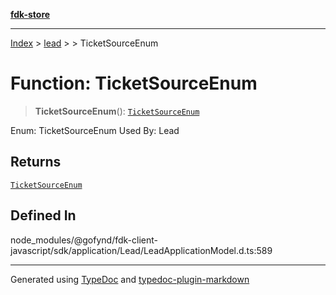 [**fdk-store**](../../../README.md)
***

[Index](../../../API.md) > [lead](../../README.md) > [<internal>](../README.md) > TicketSourceEnum

# Function: TicketSourceEnum

> **TicketSourceEnum**(): [`TicketSourceEnum`](../type-aliases/type-alias.TicketSourceEnum.md)

Enum: TicketSourceEnum Used By: Lead

## Returns

[`TicketSourceEnum`](../type-aliases/type-alias.TicketSourceEnum.md)

## Defined In

node\_modules/@gofynd/fdk-client-javascript/sdk/application/Lead/LeadApplicationModel.d.ts:589

***
Generated using [TypeDoc](https://typedoc.org/) and [typedoc-plugin-markdown](https://www.npmjs.com/package/typedoc-plugin-markdown)

